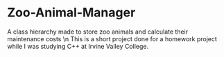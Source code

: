 # Zoo-Animal-Manager

A class hierarchy made to store zoo animals and calculate their maintenance costs \n
This is a short project done for a homework project while I was studying C++ at Irvine Valley College.

